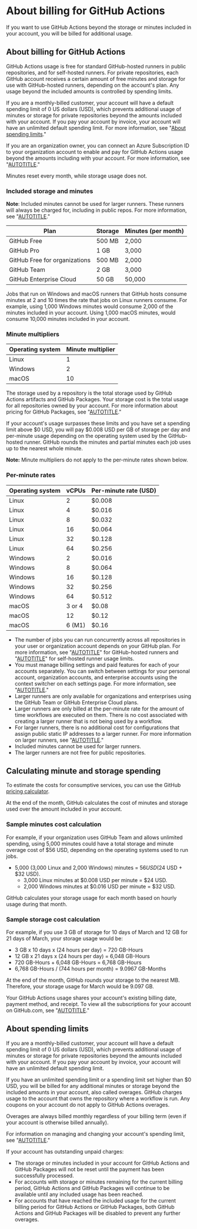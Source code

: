 # About billing for GitHub Actions

If you want to use GitHub Actions beyond the storage or minutes included in your account, you will be billed for additional usage.

## About billing for GitHub Actions

GitHub Actions usage is free for standard GitHub-hosted runners in public repositories, and for self-hosted runners. For private repositories, each GitHub account receives a certain amount of free minutes and storage for use with GitHub-hosted runners, depending on the account's plan. Any usage beyond the included amounts is controlled by spending limits.

If you are a monthly-billed customer, your account will have a default spending limit of 0 US dollars (USD), which prevents additional usage of minutes or storage for private repositories beyond the amounts included with your account. If you pay your account by invoice, your account will have an unlimited default spending limit. For more information, see "[About spending limits](#about-spending-limits)."

If you are an organization owner, you can connect an Azure Subscription ID to your organization  account to enable and pay for GitHub Actions usage beyond the amounts including with your account. For more information, see "[AUTOTITLE](/billing/managing-the-plan-for-your-github-account/connecting-an-azure-subscription)."

Minutes reset every month, while storage usage does not.

### Included storage and minutes

<div class="ghd-spotlight ghd-spotlight-note border rounded-1 my-3 p-3 f5 color-border-accent-emphasis color-bg-accent">

**Note**: Included minutes cannot be used for larger runners. These runners will always be charged for, including in public repos. For more information, see "[AUTOTITLE](/billing/managing-billing-for-github-actions/about-billing-for-github-actions#per-minute-rates)."

</div>

|Plan | Storage | Minutes (per month)|
|------- | ------- | ---------|
| GitHub Free | 500 MB | 2,000 |
| GitHub Pro | 1 GB | 3,000 |
| GitHub Free for organizations | 500 MB | 2,000 |
| GitHub Team | 2 GB | 3,000 |
| GitHub Enterprise Cloud | 50 GB | 50,000 |

Jobs that run on Windows and macOS runners that GitHub hosts consume minutes at 2 and 10 times the rate that jobs on Linux runners consume. For example, using 1,000 Windows minutes would consume 2,000 of the minutes included in your account. Using 1,000 macOS minutes, would consume 10,000 minutes included in your account.

### Minute multipliers

| Operating system | Minute multiplier |
|------- | ---------|
| Linux | 1 |
| Windows | 2 |
| macOS| 10 |

The storage used by a repository is the total storage used by GitHub Actions artifacts and GitHub Packages. Your storage cost is the total usage for all repositories owned by your account. For more information about pricing for  GitHub Packages, see "[AUTOTITLE](/billing/managing-billing-for-github-packages/about-billing-for-github-packages)."

If your account's usage surpasses these limits and you have set a spending limit above $0 USD, you will pay $0.008 USD per GB of storage per day and per-minute usage depending on the operating system used by the GitHub-hosted runner. GitHub rounds the minutes and partial minutes each job uses up to the nearest whole minute.

<div class="ghd-spotlight ghd-spotlight-note border rounded-1 my-3 p-3 f5 color-border-accent-emphasis color-bg-accent">

**Note:** Minute multipliers do not apply to the per-minute rates shown below.

</div>

### Per-minute rates

| Operating system | vCPUs | Per-minute rate (USD) |
|--------- | -----| -----------|
|  Linux   |  2   |   $0.008   |
|  Linux   |  4   |   $0.016   |
|  Linux   |  8   |   $0.032   |
|  Linux   |  16  |   $0.064   |
|  Linux   |  32  |   $0.128   |
|  Linux   |  64  |   $0.256   |
|  Windows |  2   |   $0.016   |
|  Windows |  8   |   $0.064   |
|  Windows |  16  |   $0.128   |
|  Windows |  32  |   $0.256   |
|  Windows |  64  |   $0.512   |
|  macOS   |  3 or 4   |   $0.08    |
|  macOS   |  12  |   $0.12    |
|  macOS   |  6 (M1) |   $0.16    |

- The number of jobs you can run concurrently across all repositories in your user or organization account depends on your GitHub plan. For more information, see "[AUTOTITLE](/actions/learn-github-actions/usage-limits-billing-and-administration)" for GitHub-hosted runners and "[AUTOTITLE](/actions/hosting-your-own-runners/managing-self-hosted-runners/about-self-hosted-runners#usage-limits)" for self-hosted runner usage limits.
- You must manage billing settings and paid features for each of your accounts separately. You can switch between settings for your personal account, organization accounts, and enterprise accounts using the context switcher on each settings page. For more information, see "[AUTOTITLE](/billing/managing-your-github-billing-settings/about-billing-on-github#switching-between-settings-for-your-different-accounts)."
- Larger runners are only available for organizations and enterprises using the GitHub Team or GitHub Enterprise Cloud plans.
- Larger runners are only billed at the per-minute rate for the amount of time workflows are executed on them. There is no cost associated with creating a larger runner that is not being used by a workflow.
- For larger runners, there is no additional cost for configurations that assign public static IP addresses to a larger runner. For more information on larger runners, see "[AUTOTITLE](/actions/using-github-hosted-runners/using-larger-runners)."
- Included minutes cannot be used for larger runners.
- The larger runners are not free for public repositories.

## Calculating minute and storage spending

To estimate the costs for consumptive services, you can use the GitHub [pricing calculator](https://github.com/pricing/calculator?feature=actions).

At the end of the month, GitHub calculates the cost of minutes and storage used over the amount included in your account.

### Sample minutes cost calculation

For example, if your organization uses GitHub Team and allows unlimited spending, using 5,000 minutes could have a total storage and minute overage cost of $56 USD, depending on the operating systems used to run jobs.

- 5,000 (3,000 Linux and 2,000 Windows) minutes = $56 USD ($24 USD + $32 USD).
  - 3,000 Linux minutes at $0.008 USD per minute = $24 USD.
  - 2,000 Windows minutes at $0.016 USD per minute = $32 USD.

GitHub calculates your storage usage for each month based on hourly usage during that month.

### Sample storage cost calculation

For example, if you use 3 GB of storage for 10 days of March and 12 GB for 21 days of March, your storage usage would be:

- 3 GB x 10 days x (24 hours per day) = 720 GB-Hours
- 12 GB x 21 days x (24 hours per day) = 6,048 GB-Hours
- 720 GB-Hours + 6,048 GB-Hours = 6,768 GB-Hours
- 6,768 GB-Hours / (744 hours per month) = 9.0967 GB-Months

At the end of the month, GitHub rounds your storage to the nearest MB. Therefore, your storage usage for March would be 9.097 GB.

Your GitHub Actions usage shares your account's existing billing date, payment method, and receipt. To view all the subscriptions for your account on GitHub.com, see "[AUTOTITLE](/billing/managing-your-github-billing-settings/viewing-your-subscriptions-and-billing-date)."

## About spending limits

If you are a monthly-billed customer, your account will have a default spending limit of 0 US dollars (USD), which prevents additional usage of minutes or storage for private repositories beyond the amounts included with your account. If you pay your account by invoice, your account will have an unlimited default spending limit.

If you have an unlimited spending limit or a spending limit set higher than $0 USD, you will be billed for any additional minutes or storage beyond the included amounts in your account, also called overages. GitHub charges usage to the account that owns the repository where a workflow is run. Any coupons on your account do not apply to GitHub Actions overages.

Overages are always billed monthly regardless of your billing term (even if your account is otherwise billed annually).

For information on managing and changing your account's spending limit, see "[AUTOTITLE](/billing/managing-billing-for-github-actions/managing-your-spending-limit-for-github-actions)."

If your account has outstanding unpaid charges:

- The storage or minutes included in your account for GitHub Actions and GitHub Packages will not be reset until the payment has been successfully processed.
- For accounts with storage or minutes remaining for the current billing period, GitHub Actions and GitHub Packages will continue to be available until any included usage has been reached.
- For accounts that have reached the included usage for the current billing period for GitHub Actions or GitHub Packages, both GitHub Actions and GitHub Packages will be disabled to prevent any further overages.
